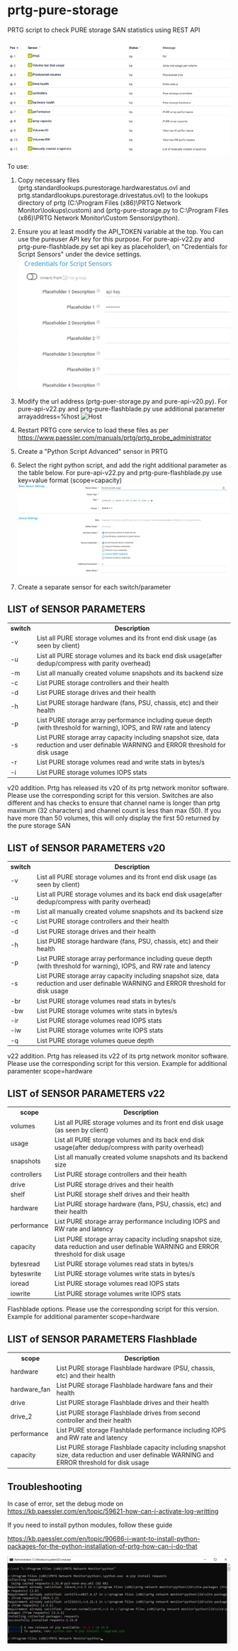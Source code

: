 # prtg-pure-storage
PRTG script to check PURE storage SAN statistics using REST API


![All available sensors](https://github.com/evandrotex/prtg-pure-storage/raw/master/all%20sensors.png)


To use: 
1. Copy necessary files (prtg.standardlookups.purestorage.hardwarestatus.ovl and prtg.standardlookups.purestorage.drivestatus.ovl) to the lookups directory of prtg (C:\Program Files (x86)\PRTG Network Monitor\lookups\custom) and (prtg-pure-storage.py to C:\Program Files (x86)\PRTG Network Monitor\Custom Sensors\python).
2. Ensure you at least modify the API_TOKEN variable at the top. You can use the pureuser API key for this purpose. For pure-api-v22.py and prtg-pure-flashblade.py set api key as placeholder1, on "Credentials for Script Sensors" under the device settings.
![Api](https://github.com/evandrotex/prtg-pure-storage/raw/master/api-key.png)
3. Modify the url address (prtg-puer-storage.py and pure-api-v20.py). For pure-api-v22.py and prtg-pure-flashblade.py use additional parameter arrayaddress=%host
![Host](https://github.com/evandrotex/prtg-pure-storage/raw/master/additional-parameter.png)
4. Restart PRTG core service to load these files as per https://www.paessler.com/manuals/prtg/prtg_probe_administrator
5. Create a "Python Script Advanced" sensor in PRTG
6. Select the right python script, and add the right additional parameter as the table below. For pure-api-v22.py and prtg-pure-flashblade.py use key=value format (scope=capacity)
![Adding a sensor](https://github.com/evandrotex/prtg-pure-storage/raw/master/add-sensor.png)

7. Create a separate sensor for each switch/parameter


## LIST of SENSOR PARAMETERS
<table>
    <tr>
        <th>switch</th>
        <th>Description</th>
    </tr>
    <tr>
        <td>-v</td>
        <td>List all PURE storage volumes and its front end disk usage (as seen by client) </td>
    </tr>
    <tr>
        <td>-u</td>
        <td>List all PURE storage volumes and its back end disk usage(after dedup/compress with parity overhead)</td>
    </tr>
    <tr>
        <td>-m</td>
        <td>List all manually created volume snapshots and its backend size </td>
    </tr>
    <tr>
        <td>-c</td>
        <td>List PURE storage controllers and their health</td>
    </tr>
    <tr>
        <td>-d</td>
        <td>List PURE storage drives and their health</td>
    </tr>
    <tr>
        <td>-h</td>
        <td>List PURE storage hardware (fans, PSU, chassis, etc) and their health</td>
    </tr>
    <tr>
        <td>-p</td>
        <td>List PURE storage array performance including queue depth (with threshold for warning), IOPS, and RW rate and latency </td>
    </tr>
     <tr>
        <td>-s</td>
        <td>List PURE storage array capacity including snapshot size, data reduction and user definable WARNING and ERROR threshold for disk usage</td>
    </tr>
     <tr>
        <td>-r</td>
        <td>List PURE storage volumes read and write stats in bytes/s</td>
    </tr>
    <tr>
        <td>-i</td>
        <td>List PURE storage volumes IOPS stats</td>
    </tr>
</table>



v20 addition.
Prtg has released its v20 of its prtg network monitor software.
Please use the corresponding script for this version.
Switches are also different and has checks to ensure that channel name is longer than prtg maximum (32 characters) and channel count is less than max (50). If you have more than 50 volumes, this will only display the first 50 returned by the pure storage SAN

## LIST of SENSOR PARAMETERS v20
<table>
    <tr>
        <th>switch</th>
        <th>Description</th>
    </tr>
    <tr>
        <td>-v</td>
        <td>List all PURE storage volumes and its front end disk usage (as seen by client) </td>
    </tr>
    <tr>
        <td>-u</td>
        <td>List all PURE storage volumes and its back end disk usage(after dedup/compress with parity overhead)</td>
    </tr>
    <tr>
        <td>-m</td>
        <td>List all manually created volume snapshots and its backend size </td>
    </tr>
    <tr>
        <td>-c</td>
        <td>List PURE storage controllers and their health</td>
    </tr>
    <tr>
        <td>-d</td>
        <td>List PURE storage drives and their health</td>
    </tr>
    <tr>
        <td>-h</td>
        <td>List PURE storage hardware (fans, PSU, chassis, etc) and their health</td>
    </tr>
    <tr>
        <td>-p</td>
        <td>List PURE storage array performance including queue depth (with threshold for warning), IOPS, and RW rate and latency </td>
    </tr>
     <tr>
        <td>-s</td>
        <td>List PURE storage array capacity including snapshot size, data reduction and user definable WARNING and ERROR threshold for disk usage</td>
    </tr>
     <tr>
        <td>-br</td>
        <td>List PURE storage volumes read stats in bytes/s</td>
    </tr>
    <tr>
        <td>-bw</td>
        <td>List PURE storage volumes write stats in bytes/s</td>
    </tr>
    <tr>
        <td>-ir</td>
        <td>List PURE storage volumes read IOPS stats</td>
    </tr>
        <tr>
        <td>-iw</td>
        <td>List PURE storage volumes write IOPS stats</td>
    </tr>
    </tr>
        <tr>
        <td>-q</td>
        <td>List PURE storage volumes queue depth</td>
    </tr>

</table>

v22 addition.
Prtg has released its v22 of its prtg network monitor software.
Please use the corresponding script for this version. Example for additional paramenter scope=hardware

## LIST of SENSOR PARAMETERS v22
<table>
    <tr>
        <th>scope</th>
        <th>Description</th>
    </tr>
    <tr>
        <td>volumes</td>
        <td>List all PURE storage volumes and its front end disk usage (as seen by client) </td>
    </tr>
    <tr>
        <td>usage</td>
        <td>List all PURE storage volumes and its back end disk usage(after dedup/compress with parity overhead)</td>
    </tr>
    <tr>
        <td>snapshots</td>
        <td>List all manually created volume snapshots and its backend size </td>
    </tr>
    <tr>
        <td>controllers</td>
        <td>List PURE storage controllers and their health</td>
    </tr>
    <tr>
        <td>drive</td>
        <td>List PURE storage drives and their health</td>
    </tr>
    <tr>
        <tr>
        <td>shelf</td>
        <td>List PURE storage shelf drives and their health</td>
    </tr>
    <tr>
        <td>hardware</td>
        <td>List PURE storage hardware (fans, PSU, chassis, etc) and their health</td>
    </tr>
    <tr>
        <td>performance</td>
        <td>List PURE storage array performance including IOPS and RW rate and latency </td>
    </tr>
     <tr>
        <td>capacity</td>
        <td>List PURE storage array capacity including snapshot size, data reduction and user definable WARNING and ERROR threshold for disk usage</td>
    </tr>
     <tr>
        <td>bytesread</td>
        <td>List PURE storage volumes read stats in bytes/s</td>
    </tr>
    <tr>
        <td>byteswrite</td>
        <td>List PURE storage volumes write stats in bytes/s</td>
    </tr>
    <tr>
        <td>ioread</td>
        <td>List PURE storage volumes read IOPS stats</td>
    </tr>
        <tr>
        <td>iowrite</td>
        <td>List PURE storage volumes write IOPS stats</td>
    </tr>
</table>

Flashblade options.
Please use the corresponding script for this version. Example for additional paramenter scope=hardware

## LIST of SENSOR PARAMETERS Flashblade
<table>
    <tr>
        <th>scope</th>
        <th>Description</th>
    </tr>
    <tr>
        <td>hardware</td>
        <td>List PURE storage Flashblade hardware (PSU, chassis, etc) and their health</td>
    </tr>
        <tr>
        <td>hardware_fan</td>
        <td>List PURE storage Flashblade hardware fans and their health</td>
    </tr>
     <tr>
        <tr>
        <td>drive</td>
        <td>List PURE storage Flashblade drives and their health</td>
    </tr>
    <tr>
        <tr>
        <td>drive_2</td>
        <td>List PURE storage Flashblade drives from second controller and their health</td>
    </tr>
    <tr>
        <td>performance</td>
        <td>List PURE storage Flashblade performance including IOPS and RW rate and latency </td>
    </tr>
     <tr>
        <td>capacity</td>
        <td>List PURE storage Flashblade capacity including snapshot size, data reduction and user definable WARNING and ERROR threshold for disk usage</td>
    </tr>
</table>

## Troubleshooting

In case of error, set the debug mode on 
https://kb.paessler.com/en/topic/59621-how-can-i-activate-log-writting

If you need to install python modules, follow these guide

https://kb.paessler.com/en/topic/90686-i-want-to-install-python-packages-for-the-python-installation-of-prtg-how-can-i-do-that


![Install Requests](https://github.com/evandrotex/prtg-pure-storage/raw/master/install_requests.png)

